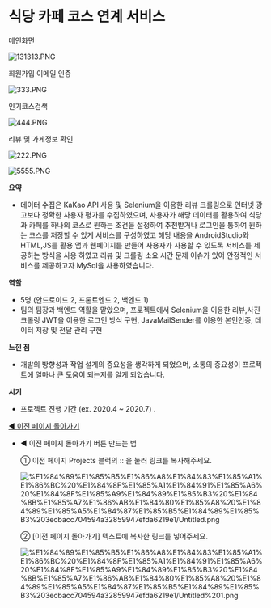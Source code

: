 # 식당 카페 코스 연계 서비스

메인화면

![131313.PNG](%E1%84%89%E1%85%B5%E1%86%A8%E1%84%83%E1%85%A1%E1%86%BC%20%E1%84%8F%E1%85%A1%E1%84%91%E1%85%A6%20%E1%84%8F%E1%85%A9%E1%84%89%E1%85%B3%20%E1%84%8B%E1%85%A7%E1%86%AB%E1%84%80%E1%85%A8%20%E1%84%89%E1%85%A5%E1%84%87%E1%85%B5%E1%84%89%E1%85%B3%203ecbacc704594a32859947efda6219e1/131313.png)

회원가입 이메일 인증

![333.PNG](%E1%84%89%E1%85%B5%E1%86%A8%E1%84%83%E1%85%A1%E1%86%BC%20%E1%84%8F%E1%85%A1%E1%84%91%E1%85%A6%20%E1%84%8F%E1%85%A9%E1%84%89%E1%85%B3%20%E1%84%8B%E1%85%A7%E1%86%AB%E1%84%80%E1%85%A8%20%E1%84%89%E1%85%A5%E1%84%87%E1%85%B5%E1%84%89%E1%85%B3%203ecbacc704594a32859947efda6219e1/333.png)

인기코스검색

![444.PNG](%E1%84%89%E1%85%B5%E1%86%A8%E1%84%83%E1%85%A1%E1%86%BC%20%E1%84%8F%E1%85%A1%E1%84%91%E1%85%A6%20%E1%84%8F%E1%85%A9%E1%84%89%E1%85%B3%20%E1%84%8B%E1%85%A7%E1%86%AB%E1%84%80%E1%85%A8%20%E1%84%89%E1%85%A5%E1%84%87%E1%85%B5%E1%84%89%E1%85%B3%203ecbacc704594a32859947efda6219e1/444.png)

리뷰 및 가게정보 확인

![222.PNG](%E1%84%89%E1%85%B5%E1%86%A8%E1%84%83%E1%85%A1%E1%86%BC%20%E1%84%8F%E1%85%A1%E1%84%91%E1%85%A6%20%E1%84%8F%E1%85%A9%E1%84%89%E1%85%B3%20%E1%84%8B%E1%85%A7%E1%86%AB%E1%84%80%E1%85%A8%20%E1%84%89%E1%85%A5%E1%84%87%E1%85%B5%E1%84%89%E1%85%B3%203ecbacc704594a32859947efda6219e1/222.png)

![5555.PNG](%E1%84%89%E1%85%B5%E1%86%A8%E1%84%83%E1%85%A1%E1%86%BC%20%E1%84%8F%E1%85%A1%E1%84%91%E1%85%A6%20%E1%84%8F%E1%85%A9%E1%84%89%E1%85%B3%20%E1%84%8B%E1%85%A7%E1%86%AB%E1%84%80%E1%85%A8%20%E1%84%89%E1%85%A5%E1%84%87%E1%85%B5%E1%84%89%E1%85%B3%203ecbacc704594a32859947efda6219e1/5555.png)

**요약**

- 데이터 수집은 KaKao API 사용 및 Selenium을 이용한 리뷰 크롤링으로 인터넷 광고보다 정확한 사용자 평가를 수집하였으며, 사용자가 해당 데이터를 활용하여 식당과 카페를 하나의 코스로 원하는 조건을 설정하여 추천받거나 로그인을 통하여 원하는 코스를 저장할 수 있게 서비스를 구성하였고 해당 내용을 AndroidStudio와 HTML,JS를 활용 앱과 웹페이지를 만들어 사용자가 사용할 수 있도록 서비스를 제공하는 방식을 사용 하였고 리뷰 및 크롤링 소요 시간 문제 이슈가 있어 안정적인 서비스를 제공하고자 MySql을 사용하였습니다.

**역할**

- 5명 (안드로이드 2, 프론트엔드 2, 백엔드 1)
- 팀의 팀장과 백엔드 역활을 맡았으며, 프로젝트에서  Selenium을 이용한 리뷰,사진 크롤링
JWT을 이용한 로그인 방식 구현, JavaMailSender를 이용한 본인인증,
데이터 저장 및 전달 관리 구현

**느낀 점**

- 개발의 방향성과 작업 설계의 중요성을 생각하게 되었으며, 소통의 중요성이 프로젝트에 얼마나 큰 도움이 되는지를 알게 되었습니다.

**시기**

- 프로젝트 진행 기간 (ex. 2020.4 ~ 2020.7) .

[◀ 이전 페이지 돌아가기](https://www.notion.so/d16d8886a8fa42d29cdd641570d2790f?pvs=21)

- ◀ 이전 페이지 돌아가기 버튼 만드는 법
    
    ① 이전 페이지 Projects 블럭의 :: 을 눌러 링크를 복사해주세요.
    
    ![%E1%84%89%E1%85%B5%E1%86%A8%E1%84%83%E1%85%A1%E1%86%BC%20%E1%84%8F%E1%85%A1%E1%84%91%E1%85%A6%20%E1%84%8F%E1%85%A9%E1%84%89%E1%85%B3%20%E1%84%8B%E1%85%A7%E1%86%AB%E1%84%80%E1%85%A8%20%E1%84%89%E1%85%A5%E1%84%87%E1%85%B5%E1%84%89%E1%85%B3%203ecbacc704594a32859947efda6219e1/Untitled.png](%E1%84%89%E1%85%B5%E1%86%A8%E1%84%83%E1%85%A1%E1%86%BC%20%E1%84%8F%E1%85%A1%E1%84%91%E1%85%A6%20%E1%84%8F%E1%85%A9%E1%84%89%E1%85%B3%20%E1%84%8B%E1%85%A7%E1%86%AB%E1%84%80%E1%85%A8%20%E1%84%89%E1%85%A5%E1%84%87%E1%85%B5%E1%84%89%E1%85%B3%203ecbacc704594a32859947efda6219e1/Untitled.png)
    
    ② [이전 페이지 돌아가기] 텍스트에 복사한 링크를 넣어주세요.  
    
    ![%E1%84%89%E1%85%B5%E1%86%A8%E1%84%83%E1%85%A1%E1%86%BC%20%E1%84%8F%E1%85%A1%E1%84%91%E1%85%A6%20%E1%84%8F%E1%85%A9%E1%84%89%E1%85%B3%20%E1%84%8B%E1%85%A7%E1%86%AB%E1%84%80%E1%85%A8%20%E1%84%89%E1%85%A5%E1%84%87%E1%85%B5%E1%84%89%E1%85%B3%203ecbacc704594a32859947efda6219e1/Untitled%201.png](%E1%84%89%E1%85%B5%E1%86%A8%E1%84%83%E1%85%A1%E1%86%BC%20%E1%84%8F%E1%85%A1%E1%84%91%E1%85%A6%20%E1%84%8F%E1%85%A9%E1%84%89%E1%85%B3%20%E1%84%8B%E1%85%A7%E1%86%AB%E1%84%80%E1%85%A8%20%E1%84%89%E1%85%A5%E1%84%87%E1%85%B5%E1%84%89%E1%85%B3%203ecbacc704594a32859947efda6219e1/Untitled%201.png)
